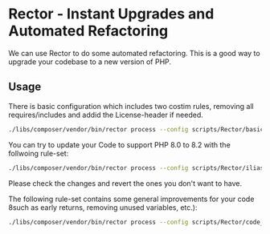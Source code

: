 Rector - Instant Upgrades and Automated Refactoring
===================================================

We can use Rector to do some automated refactoring. This is a good way to upgrade your codebase to a new version of PHP.

## Usage

There is basic configuration which includes two costim rules, removing all requires/includes and addid the
License-header if needed.

```bash
./libs/composer/vendor/bin/rector process --config scripts/Rector/basic_rector.php YOUR_DIRECTORY
```

You can try to update your Code to support PHP 8.0 to 8.2 with the follwoing rule-set:

```bash
./libs/composer/vendor/bin/rector process --config scripts/Rector/ilias_9.php YOUR_DIRECTORY
```

Please check the changes and revert the ones you don't want to have.

The following rule-set contains some general improvements for your code 8such as early returns, removing unused
variables, etc.):

```bash
./libs/composer/vendor/bin/rector process --config scripts/Rector/code_quality.php YOUR_DIRECTORY
```
